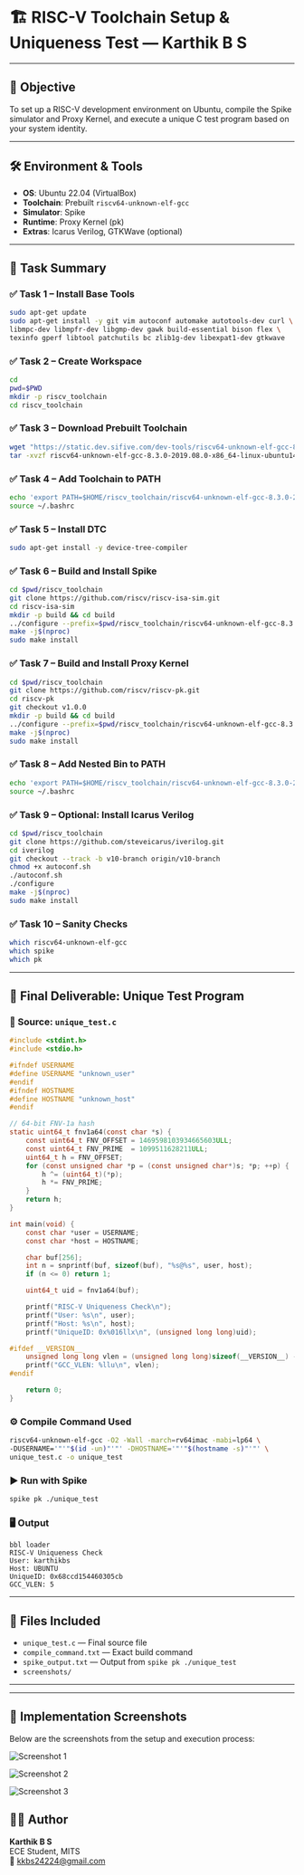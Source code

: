# 🏗️ RISC-V Toolchain Setup & Uniqueness Test — Karthik B S

---

## 🎯 Objective

To set up a RISC-V development environment on Ubuntu, compile the Spike simulator and Proxy Kernel, and execute a unique C test program based on your system identity.

---

## 🛠️ Environment & Tools

- **OS**: Ubuntu 22.04 (VirtualBox)
- **Toolchain**: Prebuilt `riscv64-unknown-elf-gcc`
- **Simulator**: Spike
- **Runtime**: Proxy Kernel (pk)
- **Extras**: Icarus Verilog, GTKWave (optional)

---

## 🔧 Task Summary

### ✅ Task 1 – Install Base Tools

```bash
sudo apt-get update
sudo apt-get install -y git vim autoconf automake autotools-dev curl \
libmpc-dev libmpfr-dev libgmp-dev gawk build-essential bison flex \
texinfo gperf libtool patchutils bc zlib1g-dev libexpat1-dev gtkwave
```

### ✅ Task 2 – Create Workspace

```bash
cd
pwd=$PWD
mkdir -p riscv_toolchain
cd riscv_toolchain
```

### ✅ Task 3 – Download Prebuilt Toolchain

```bash
wget "https://static.dev.sifive.com/dev-tools/riscv64-unknown-elf-gcc-8.3.0-2019.08.0-x86_64-linux-ubuntu14.tar.gz"
tar -xvzf riscv64-unknown-elf-gcc-8.3.0-2019.08.0-x86_64-linux-ubuntu14.tar.gz
```

### ✅ Task 4 – Add Toolchain to PATH

```bash
echo 'export PATH=$HOME/riscv_toolchain/riscv64-unknown-elf-gcc-8.3.0-2019.08.0-x86_64-linux-ubuntu14/bin:$PATH' >> ~/.bashrc
source ~/.bashrc
```

### ✅ Task 5 – Install DTC

```bash
sudo apt-get install -y device-tree-compiler
```

### ✅ Task 6 – Build and Install Spike

```bash
cd $pwd/riscv_toolchain
git clone https://github.com/riscv/riscv-isa-sim.git
cd riscv-isa-sim
mkdir -p build && cd build
../configure --prefix=$pwd/riscv_toolchain/riscv64-unknown-elf-gcc-8.3.0-2019.08.0-x86_64-linux-ubuntu14
make -j$(nproc)
sudo make install
```

### ✅ Task 7 – Build and Install Proxy Kernel

```bash
cd $pwd/riscv_toolchain
git clone https://github.com/riscv/riscv-pk.git
cd riscv-pk
git checkout v1.0.0
mkdir -p build && cd build
../configure --prefix=$pwd/riscv_toolchain/riscv64-unknown-elf-gcc-8.3.0-2019.08.0-x86_64-linux-ubuntu14 --host=riscv64-unknown-elf
make -j$(nproc)
sudo make install
```

### ✅ Task 8 – Add Nested Bin to PATH

```bash
echo 'export PATH=$HOME/riscv_toolchain/riscv64-unknown-elf-gcc-8.3.0-2019.08.0-x86_64-linux-ubuntu14/riscv64-unknown-elf/bin:$PATH' >> ~/.bashrc
source ~/.bashrc
```

### ✅ Task 9 – Optional: Install Icarus Verilog

```bash
cd $pwd/riscv_toolchain
git clone https://github.com/steveicarus/iverilog.git
cd iverilog
git checkout --track -b v10-branch origin/v10-branch
chmod +x autoconf.sh
./autoconf.sh
./configure
make -j$(nproc)
sudo make install
```

### ✅ Task 10 – Sanity Checks

```bash
which riscv64-unknown-elf-gcc
which spike
which pk
```

---

## 🧪 Final Deliverable: Unique Test Program

### 📝 Source: `unique_test.c`

```c
#include <stdint.h>
#include <stdio.h>

#ifndef USERNAME
#define USERNAME "unknown_user"
#endif
#ifndef HOSTNAME
#define HOSTNAME "unknown_host"
#endif

// 64-bit FNV-1a hash
static uint64_t fnv1a64(const char *s) {
    const uint64_t FNV_OFFSET = 1469598103934665603ULL;
    const uint64_t FNV_PRIME  = 1099511628211ULL;
    uint64_t h = FNV_OFFSET;
    for (const unsigned char *p = (const unsigned char*)s; *p; ++p) {
        h ^= (uint64_t)(*p);
        h *= FNV_PRIME;
    }
    return h;
}

int main(void) {
    const char *user = USERNAME;
    const char *host = HOSTNAME;

    char buf[256];
    int n = snprintf(buf, sizeof(buf), "%s@%s", user, host);
    if (n <= 0) return 1;

    uint64_t uid = fnv1a64(buf);

    printf("RISC-V Uniqueness Check\n");
    printf("User: %s\n", user);
    printf("Host: %s\n", host);
    printf("UniqueID: 0x%016llx\n", (unsigned long long)uid);

#ifdef __VERSION__
    unsigned long long vlen = (unsigned long long)sizeof(__VERSION__) - 1;
    printf("GCC_VLEN: %llu\n", vlen);
#endif

    return 0;
}
```


### ⚙️ Compile Command Used

```bash
riscv64-unknown-elf-gcc -O2 -Wall -march=rv64imac -mabi=lp64 \
-DUSERNAME='"'"$(id -un)"'"' -DHOSTNAME='"'"$(hostname -s)"'"' \
unique_test.c -o unique_test
```

### ▶️ Run with Spike

```bash
spike pk ./unique_test
```

### 🖥️ Output

```
bbl loader
RISC-V Uniqueness Check
User: karthikbs
Host: UBUNTU
UniqueID: 0x68ccd154460305cb
GCC_VLEN: 5
```

---

## 📁 Files Included

- `unique_test.c` — Final source file
- `compile_command.txt` — Exact build command
- `spike_output.txt` — Output from `spike pk ./unique_test`
- `screenshots/`

---

---

## 📸 Implementation Screenshots

Below are the screenshots from the setup and execution process:

![Screenshot 1]([https://github.com/karthikbs/vsd-riscv-toolchain/assets/your-image-hash-1](https://github.com/itsmekarthikbs/vsdRiscvSoc/blob/36ef2064dbe73dcfbd6491efe219e42eb1ebfb1e/Screenshot%202025-08-02%20230451.png))

![Screenshot 2](https://github.com/karthikbs/vsd-riscv-toolchain/assets/your-image-hash-2)

![Screenshot 3](https://github.com/karthikbs/vsd-riscv-toolchain/assets/your-image-hash-3)



## 👨‍💻 Author

**Karthik B S**  
ECE Student, MITS  
📧 kkbs24224@gmail.com

